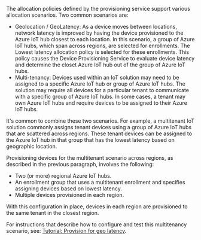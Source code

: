 The allocation policies defined by the provisioning service support various allocation scenarios. Two common scenarios are:

* Geolocation / GeoLatency: As a device moves between locations, network latency is improved by having the device provisioned to the Azure IoT hub closest to each location. In this scenario, a group of Azure IoT hubs, which span across regions, are selected for enrollments. The Lowest latency allocation policy is selected for these enrollments. This policy causes the Device Provisioning Service to evaluate device latency and determine the closet Azure IoT hub out of the group of Azure IoT hubs.
* Multi-tenancy: Devices used within an IoT solution may need to be assigned to a specific Azure IoT hub or group of Azure IoT hubs. The solution may require all devices for a particular tenant to communicate with a specific group of Azure IoT hubs. In some cases, a tenant may own Azure IoT hubs and require devices to be assigned to their Azure IoT hubs.

It's common to combine these two scenarios. For example, a multitenant IoT solution commonly assigns tenant devices using a group of Azure IoT hubs that are scattered across regions. These tenant devices can be assigned to the Azure IoT hub in that group that has the lowest latency based on geographic location.

Provisioning devices for the multitenant scenario across regions, as described in the previous paragraph, involves the following:

* Two (or more) regional Azure IoT hubs.
* An enrollment group that uses a multitenant enrollment and specifies assigning devices based on lowest latency.
* Multiple devices provisioned in each region.

With this configuration in place, devices in each region are provisioned to the same tenant in the closest region.

For instructions that describe how to configure and test this multitenancy scenario, see: [Tutorial: Provision for geo latency](/azure/iot-dps/how-to-provision-multitenant).
